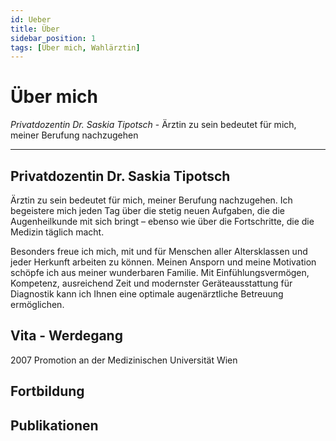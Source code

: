 ```yaml
---
id: Ueber
title: Über 
sidebar_position: 1
tags: [Über mich, Wahlärztin]
---
```


# Über mich 

*Privatdozentin Dr. Saskia Tipotsch* - Ärztin zu sein bedeutet für mich, meiner Berufung nachzugehen

------

## Privatdozentin Dr. Saskia Tipotsch

Ärztin zu sein bedeutet für mich, meiner Berufung nachzugehen. Ich begeistere mich jeden Tag über die stetig neuen Aufgaben, die die Augenheilkunde mit sich bringt – ebenso wie über die Fortschritte, die die Medizin täglich macht.

Besonders freue ich mich, mit und für Menschen aller  Altersklassen und jeder Herkunft arbeiten zu können. Meinen Ansporn und  meine Motivation schöpfe ich aus meiner wunderbaren Familie. Mit Einfühlungsvermögen, Kompetenz, ausreichend Zeit und modernster Geräteausstattung für Diagnostik kann ich Ihnen eine optimale augenärztliche Betreuung ermöglichen. 



## Vita - Werdegang

2007 Promotion an der Medizinischen Universität Wien 



## Fortbildung



## Publikationen

